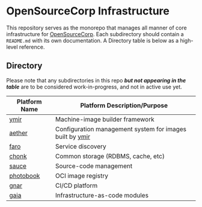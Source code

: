 # OpenSourceCorp Infrastructure

This repository serves as the monorepo that manages all manner of core
infrastructure for [OpenSourceCorp](https://opensourcecorp.org). Each
subdirectory should contain a `README.md` with its own documentation. A
Directory table is below as a high-level reference.

## Directory

Please note that any subdirectories in this repo ***but not appearing in the
table*** are to be considered work-in-progress, and not in active use yet.

| Platform Name            | Platform Description/Purpose
| -------------            | ----------------------------
| [ymir](./ymir)           | Machine-image builder framework
| [aether](./aether)       | Configuration management system for images built by [ymir](./ymir)
| [faro](./faro)           | Service discovery
| [chonk](./chonk)         | Common storage (RDBMS, cache, etc)
| [sauce](./sauce)         | Source-code management
| [photobook](./photobook) | OCI image registry
| [gnar](./gnar)           | CI/CD platform
| [gaia](./gaia)           | Infrastructure-as-code modules
